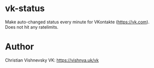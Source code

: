 # vk-status

Make auto-changed status every minute for VKontakte (https://vk.com). Does not hit any ratelimits.

# Author
Christian Vishnevsky
VK: https://vishnya.uk/vk
